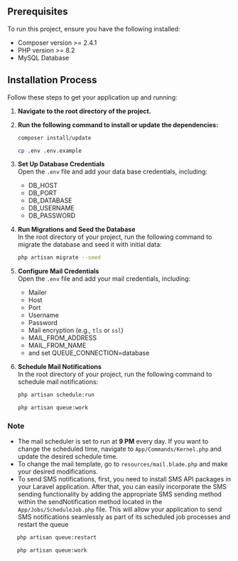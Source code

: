 ## Prerequisites

To run this project, ensure you have the following installed:

- Composer version >= 2.4.1
- PHP version >= 8.2
- MySQL Database

## Installation Process

Follow these steps to get your application up and running:

1. **Navigate to the root directory of the project.**
2. **Run the following command to install or update the dependencies:**
   ```bash
   composer install/update
   ```
   ```bash
   cp .env .env.example
   ```

3. **Set Up Database Credentials**  
   Open the `.env` file and add your data base credentials, including:
   - DB_HOST
   - DB_PORT
   - DB_DATABASE
   - DB_USERNAME
   - DB_PASSWORD

4. **Run Migrations and Seed the Database**  
   In the root directory of your project, run the following command to migrate the database and seed it with initial data:
   ```bash
   php artisan migrate --seed
   ```
5. **Configure Mail Credentials**  
   Open the `.env` file and add your mail credentials, including:
   - Mailer
   - Host
   - Port
   - Username
   - Password
   - Mail encryption (e.g., `tls` or `ssl`)
   - MAIL_FROM_ADDRESS
   - MAIL_FROM_NAME
   - and set QUEUE_CONNECTION=database
2. **Schedule Mail Notifications**  
   In the root directory of your project, run the following command to schedule mail notifications:
   ```bash
   php artisan schedule:run
    ```
   ```bash
   php artisan queue:work
    ```
### Note
- The mail scheduler is set to run at **9 PM** every day. If you want to change the scheduled time, navigate to `App/Commands/Kernel.php` and update the desired schedule time.
- To change the mail template, go to `resources/mail.blade.php` and make your desired modifications.
- To send SMS notifications, first, you need to install SMS API packages in your Laravel application. After that, you can easily incorporate the SMS sending functionality by adding the appropriate SMS sending method within the sendNotification method located in the `App/Jobs/ScheduleJob.php` file. This will allow your application to send SMS notifications seamlessly as part of its scheduled job processes and restart the queue
```bash
   php artisan queue:restart
```
```bash
   php artisan queue:work
```
